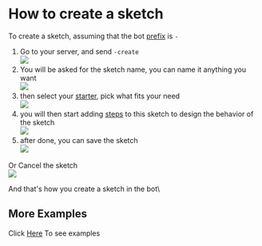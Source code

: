 # How to create a sketch
To create a sketch, assuming that the bot [prefix](prefix.md) is `-`

1. Go to your server, and send `-create`\
![](https://i.imgur.com/wHmMZvW.jpg)
2. You will be asked for the sketch name, you can name it anything you want\
![](https://i.imgur.com/ltfaIsN.jpg)
3. then select your [starter](../starters/), pick what fits your need\
![](https://i.imgur.com/DoyS1fI.jpg)
4. you will then start adding [steps](../steps/) to this sketch to design the behavior of the sketch\
![](https://i.imgur.com/PK5CyS1.jpg)
5. after done, you can save the sketch\
![](https://i.imgur.com/F2CjZfW.jpg)

Or Cancel the sketch\
![](https://i.imgur.com/PmCRpL1.jpg)

And that's how you create a sketch in the bot\

## More Examples
Click [Here](../examples/) To see examples